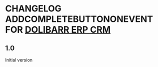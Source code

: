 # CHANGELOG ADDCOMPLETEBUTTONONEVENT FOR [DOLIBARR ERP CRM](https://www.dolibarr.org)

## 1.0

Initial version
